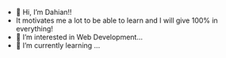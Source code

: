 - 👋 Hi, I’m Dahian!!
- It motivates me a lot to be able to learn and I will give 100% in everything!
- 👀 I’m interested in Web Development...
- 🌱 I’m currently learning ...




